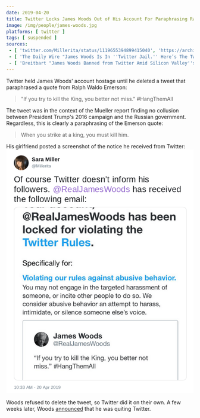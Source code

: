 ```yaml
---
date: 2019-04-20
title: Twitter Locks James Woods Out of His Account For Paraphrasing Ralph Waldo Emerson
image: /img/people/james-woods.jpg
platforms: [ twitter ]
tags: [ suspended ]
sources:
 - [ 'twitter.com/Millerita/status/1119655394899415040', 'https://archive.is/zqHPH' ]
 - [ 'The Daily Wire "James Woods Is In ''Twitter Jail.'' Here’s The Tweet That Got Him Suspended." by Amanda Prestigiacomo (30 Apr 2019)', 'https://www.dailywire.com/news/james-woods-twitter-jail-heres-tweet-got-him-amanda-prestigiacomo' ]
 - [ 'Breitbart "James Woods Banned from Twitter Amid Silicon Valley''s Conservative Blacklisting Campaign" by Justin Caruso (3 May 2019)', 'https://www.breitbart.com/entertainment/2019/05/03/james-woods-banned-from-twitter-amid-silicon-valleys-conservative-blacklisting-campaign/' ]
---
```


Twitter held James Woods' account hostage until he deleted a tweet that
paraphrased a quote from Ralph Waldo Emerson:
> "If you try to kill the King, you better not miss." #HangThemAll

The tweet was in the context of the Mueller report finding no collusion between
President Trump's 2016 campaign and the Russian government. Regardless, this is
clearly a paraphrasing of the Emerson quote:
> When you strike at a king, you must kill him.

His girlfriend posted a screenshot of the notice he received from Twitter:
![](Millerita@1119655394899415040.png)

Woods refused to delete the tweet, so Twitter did it on their own. A few weeks
later, Woods [announced](/events/james-woods-quits-twitter/) that he was
quiting Twitter.
